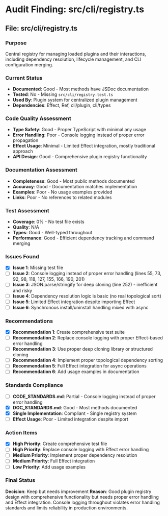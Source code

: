 # Audit Finding: src/cli/registry.ts

## File: src/cli/registry.ts

### Purpose
Central registry for managing loaded plugins and their interactions, including dependency resolution, lifecycle management, and CLI configuration merging.

### Current Status
- **Documented**: Good - Most methods have JSDoc documentation
- **Tested**: No - Missing `src/cli/registry.test.ts`
- **Used By**: Plugin system for centralized plugin management
- **Dependencies**: Effect, Ref, cli/plugin, cli/types

### Code Quality Assessment
- **Type Safety**: Good - Proper TypeScript with minimal any usage
- **Error Handling**: Poor - Console logging instead of proper error propagation
- **Effect Usage**: Minimal - Limited Effect integration, mostly traditional approach
- **API Design**: Good - Comprehensive plugin registry functionality

### Documentation Assessment
- **Completeness**: Good - Most public methods documented
- **Accuracy**: Good - Documentation matches implementation
- **Examples**: Poor - No usage examples provided
- **Links**: Poor - No references to related modules

### Test Assessment
- **Coverage**: 0% - No test file exists
- **Quality**: N/A
- **Types**: Good - Well-typed throughout
- **Performance**: Good - Efficient dependency tracking and command merging

### Issues Found
- [x] **Issue 1**: Missing test file
- [ ] **Issue 2**: Console logging instead of proper error handling (lines 55, 73, 92, 98, 118, 127, 155, 166, 190, 201)
- [ ] **Issue 3**: JSON.parse/stringify for deep cloning (line 252) - inefficient and risky
- [ ] **Issue 4**: Dependency resolution logic is basic (no real topological sort)
- [ ] **Issue 5**: Limited Effect integration despite importing Effect
- [ ] **Issue 6**: Synchronous install/uninstall handling mixed with async

### Recommendations
- [x] **Recommendation 1**: Create comprehensive test suite
- [ ] **Recommendation 2**: Replace console logging with proper Effect-based error handling
- [ ] **Recommendation 3**: Use proper deep cloning library or structured cloning
- [ ] **Recommendation 4**: Implement proper topological dependency sorting
- [ ] **Recommendation 5**: Full Effect integration for async operations
- [ ] **Recommendation 6**: Add usage examples in documentation

### Standards Compliance
- [ ] **CODE_STANDARDS.md**: Partial - Console logging instead of proper error handling
- [x] **DOC_STANDARDS.md**: Good - Most methods documented
- [x] **Single Implementation**: Compliant - Single registry system
- [ ] **Effect Usage**: Poor - Limited integration despite import

### Action Items
- [x] **High Priority**: Create comprehensive test file
- [ ] **High Priority**: Replace console logging with Effect error handling
- [ ] **Medium Priority**: Implement proper dependency resolution
- [ ] **Medium Priority**: Full Effect integration
- [ ] **Low Priority**: Add usage examples

### Final Status
**Decision**: Keep but needs improvement
**Reason**: Good plugin registry design with comprehensive functionality but needs proper error handling and Effect integration. Console logging throughout violates error handling standards and limits reliability in production environments.